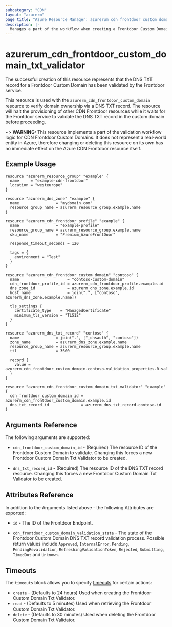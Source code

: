 ```yaml
---
subcategory: "CDN"
layout: "azurerm"
page_title: "Azure Resource Manager: azurerum_cdn_frontdoor_custom_domain_txt_validator"
description: |-
  Manages a part of the workflow when creating a Frontdoor Custom Domain.
---
```


# azurerum_cdn_frontdoor_custom_domain_txt_validator

The successful creation of this resource represents that the DNS TXT record for a Frontdoor Custom Domain has been validated by the Frontdoor service.

This resource is used with the `azurerm_cdn_frontdoor_custom_domain` resource to verify domain ownership via a DNS TXT record. The resource will halt the provisioning of other CDN Frontdoor resources while it waits for the Frontdoor service to validate the DNS TXT record in the custom domain before proceeding.

~> **WARNING:** This resource implements a part of the validation workflow logic for CDN Frontdoor Custom Domains. It does not represent a real-world entity in Azure, therefore changing or deleting this resource on its own has no immediate effect on the Azure CDN Frontdoor resource itself.

## Example Usage

```hcl
resource "azurerm_resource_group" "example" {
  name     = "example-cdn-frontdoor"
  location = "westeurope"
}

resource "azurerm_dns_zone" "example" {
  name                = "mydomain.com"
  resource_group_name = azurerm_resource_group.example.name
}

resource "azurerm_cdn_frontdoor_profile" "example" {
  name                = "example-profile"
  resource_group_name = azurerm_resource_group.example.name
  sku_name            = "Premium_AzureFrontDoor"

  response_timeout_seconds = 120

  tags = {
    environment = "Test"
  }
}

resource "azurerm_cdn_frontdoor_custom_domain" "contoso" {
  name                     = "contoso-custom-domain"
  cdn_frontdoor_profile_id = azurerm_cdn_frontdoor_profile.example.id
  dns_zone_id              = azurerm_dns_zone.example.id
  host_name                = join(".", ["contoso", azurerm_dns_zone.example.name])

  tls_settings {
    certificate_type    = "ManagedCertificate"
    minimum_tls_version = "TLS12"
  }
}

resource "azurerm_dns_txt_record" "contoso" {
  name                = join(".", ["_dnsauth", "contoso"])
  zone_name           = azurerm_dns_zone.example.name
  resource_group_name = azurerm_resource_group.example.name
  ttl                 = 3600

  record {
    value = azurerm_cdn_frontdoor_custom_domain.contoso.validation_properties.0.validation_token
  }
}

resource "azurerm_cdn_frontdoor_custom_domain_txt_validator" "example" {
  cdn_frontdoor_custom_domain_id = azurerm_cdn_frontdoor_custom_domain.example.id
  dns_txt_record_id              = azurerm_dns_txt_record.contoso.id
}
```

## Arguments Reference

The following arguments are supported:

* `cdn_frontdoor_custom_domain_id` - (Required) The resource ID of the Frontdoor Custom Domain to validate. Changing this forces a new Frontdoor Custom Domain Txt Validator to be created.

* `dns_txt_record_id` - (Required) The resource ID of the DNS TXT record resource. Changing this forces a new Frontdoor Custom Domain Txt Validator to be created.

## Attributes Reference

In addition to the Arguments listed above - the following Attributes are exported:

* `id` - The ID of the Frontdoor Endpoint.

* `cdn_frontdoor_custom_domain_validation_state` - The state of the Frontdoor Custom Domain DNS TXT record validation process. Possible return values include `Approved`, `InternalError`, `Pending`, `PendingRevalidation`, `RefreshingValidationToken`, `Rejected`, `Submitting`, `TimedOut` and `Unknown`.

## Timeouts

The `timeouts` block allows you to specify [timeouts](https://www.terraform.io/docs/configuration/resources.html#timeouts) for certain actions:

* `create` - (Defaults to 24 hours) Used when creating the Frontdoor Custom Domain Txt Validator.
* `read` - (Defaults to 5 minutes) Used when retrieving the Frontdoor Custom Domain Txt Validator.
* `delete` - (Defaults to 30 minutes) Used when deleting the Frontdoor Custom Domain Txt Validator.
